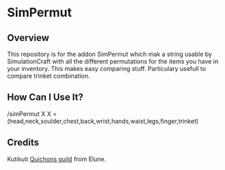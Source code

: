 # SimPermut

## Overview

This repository is for the addon SimPermut which mak a string usable by SimulationCraft with all the different permutations for the items you have in your inventory. This makes easy comparing stuff.
Particulary usefull to compare trinket combination.

## How Can I Use It?

/simPermut X
X = (head,neck,soulder,chest,back,wrist,hands,waist,legs,finger,trinket)

## Credits
Kutikuti
[Quichons guild](http://www.quichons.fr/) from Elune.